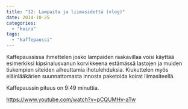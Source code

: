 ```yaml
---
title: "12: Lampaita ja liimasidettä (vlog)"
date: 2014-10-25
categories: 
  - "koira"
tags: 
  - "kaffepaussi"
---
```


Kaffepaussissa ihmettelen josko lampaiden raakavillaa voisi käyttää esimerkiksi kipsinalusvanun korvikkeena estämässä lastojen ja muiden tiukempien siteiden aiheuttamia ihotulehduksia. Kiukuttelen myös eläinlääkärien suunnattomasta innosta paketoida koirat liimasiteellä.

<!--more-->

Kaffepaussin pituus on 9:49 minuttia.

https://www.youtube.com/watch?v=pCQUMHv-aTw
